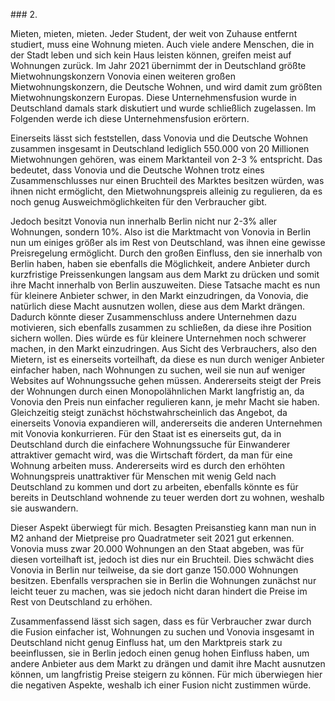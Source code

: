 \### 2.



Mieten, mieten, mieten. Jeder Student, der weit von Zuhause entfernt studiert, muss eine Wohnung mieten. Auch viele andere Menschen, die in der Stadt leben und sich kein Haus leisten können, greifen meist auf Wohnungen zurück. Im Jahr 2021 übernimmt der in Deutschland größte Mietwohnungskonzern Vonovia einen weiteren großen Mietwohnungskonzern, die Deutsche Wohnen, und wird damit zum größten Mietwohnungskonzern Europas. Diese Unternehmensfusion wurde in Deutschland damals stark diskutiert und wurde schließlich zugelassen. Im Folgenden werde ich diese Unternehmensfusion erörtern.



Einerseits lässt sich feststellen, dass Vonovia und die Deutsche Wohnen zusammen insgesamt in Deutschland lediglich 550.000 von 20 Millionen Mietwohnungen gehören, was einem Marktanteil von 2-3 % entspricht. Das bedeutet, dass Vonovia und die Deutsche Wohnen trotz eines Zusammenschlusses nur einen Bruchteil des Marktes besitzen würden, was ihnen nicht ermöglicht, den Mietwohnungspreis alleinig zu regulieren, da es noch genug Ausweichmöglichkeiten für den Verbraucher gibt.



Jedoch besitzt Vonovia nun innerhalb Berlin nicht nur 2-3% aller Wohnungen, sondern 10%. Also ist die Marktmacht von Vonovia in Berlin nun um einiges größer als im Rest von Deutschland, was ihnen eine gewisse Preisregelung ermöglicht. Durch den großen Einfluss, den sie innerhalb von Berlin haben, haben sie ebenfalls die Möglichkeit, andere Anbieter durch kurzfristige Preissenkungen langsam aus dem Markt zu drücken und somit ihre Macht innerhalb von Berlin auszuweiten. Diese Tatsache macht es nun für kleinere Anbieter schwer, in den Markt einzudringen, da Vonovia, die natürlich diese Macht ausnutzen wollen, diese aus dem Markt drängen. Dadurch könnte dieser Zusammenschluss andere Unternehmen dazu motivieren, sich ebenfalls zusammen zu schließen, da diese ihre Position sichern wollen. Dies würde es für kleinere Unternehmen noch schwerer machen, in den Markt einzudringen. Aus Sicht des Verbrauchers, also den Mietern, ist es einerseits vorteilhaft, da diese es nun durch weniger Anbieter einfacher haben, nach Wohnungen zu suchen, weil sie nun auf weniger Websites auf Wohnungssuche gehen müssen. Andererseits steigt der Preis der Wohnungen durch einen Monopolähnlichen Markt langfristig an, da Vonovia den Preis nun einfacher regulieren kann, je mehr Macht sie haben. Gleichzeitig steigt zunächst höchstwahrscheinlich das Angebot, da einerseits Vonovia expandieren will, andererseits die anderen Unternehmen mit Vonovia konkurrieren. Für den Staat ist es einerseits gut, da in Deutschland durch die einfachere Wohnungssuche für Einwanderer attraktiver gemacht wird, was die Wirtschaft fördert, da man für eine Wohnung arbeiten muss. Andererseits wird es durch den erhöhten Wohnungspreis unattraktiver für Menschen mit wenig Geld nach Deutschland zu kommen und dort zu arbeiten, ebenfalls könnte es für bereits in Deutschland wohnende zu teuer werden dort zu wohnen, weshalb sie auswandern.



Dieser Aspekt überwiegt für mich. Besagten Preisanstieg kann man nun in M2 anhand der Mietpreise pro Quadratmeter seit 2021 gut erkennen. Vonovia muss zwar 20.000 Wohnungen an den Staat abgeben, was für diesen vorteilhaft ist, jedoch ist dies nur ein Bruchteil. Dies schwächt dies Vonovia in Berlin nur teilweise, da sie dort ganze 150.000 Wohnungen besitzen. Ebenfalls versprachen sie in Berlin die Wohnungen zunächst nur leicht teuer zu machen, was sie jedoch nicht daran hindert die Preise im Rest von Deutschland zu erhöhen.



Zusammenfassend lässt sich sagen, dass es für Verbraucher zwar durch die Fusion einfacher ist, Wohnungen zu suchen und Vonovia insgesamt in Deutschland nicht genug Einfluss hat, um den Marktpreis stark zu beeinflussen, sie in Berlin jedoch einen genug hohen Einfluss haben, um andere Anbieter aus dem Markt zu drängen und damit ihre Macht ausnutzen können, um langfristig Preise steigern zu können. Für mich überwiegen hier die negativen Aspekte, weshalb ich einer Fusion nicht zustimmen würde.

